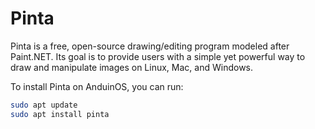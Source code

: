# Pinta

Pinta is a free, open-source drawing/editing program modeled after Paint.NET. Its goal is to provide users with a simple yet powerful way to draw and manipulate images on Linux, Mac, and Windows.

To install Pinta on AnduinOS, you can run:

```bash
sudo apt update
sudo apt install pinta
```
